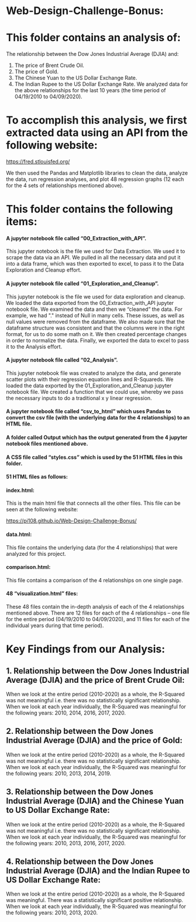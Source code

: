 # Web-Design-Challenge-Bonus:

# This folder contains an analysis of:
The relationship between the Dow Jones Industrial Average (DJIA) and:
1.	The price of Brent Crude Oil. 
2.	The price of Gold.
3.	The Chinese Yuan to the US Dollar Exchange Rate.
4.	The Indian Rupee to the US Dollar Exchange Rate.
We analyzed data for the above relationships for the last 10 years (the time period of 04/19/2010 to 04/09/2020).

# To accomplish this analysis, we first extracted data using an API from the following website:
https://fred.stlouisfed.org/

We then used the Pandas and Matplotlib libraries to clean the data, analyze the data, run regression analyses, and plot 48 regression graphs (12 each for the 4 sets of relationships mentioned above). 

# This folder contains the following items:
#### A jupyter notebook file called “00_Extraction_with_API”.
This jupyter notebook is the file we used for Data Extraction. We used it to scrape the data via an API. We pulled in all the necessary data and put it into a data frame, which was then exported to excel, to pass it to the Data Exploration and Cleanup effort.
#### A jupyter notebook file called “01_Exploration_and_Cleanup”.
This jupyter notebook is the file we used for data exploration and cleanup.
We loaded the data exported from the 00_Extraction_with_API jupyter notebook file. We examined the data and then we “cleaned” the data. For example, we had "." instead of Null in many cells. These issues, as well as null values were removed from the dataframe. We also made sure that the dataframe structure was consistent and that the columns were in the right format, for us to do some math on it. We then created percentage changes in order to normalize the data. Finally, we exported the data to excel to pass it to the Analysis effort.
#### A jupyter notebook file called “02_Analysis”.
This jupyter notebook file was created to analyze the data, and generate scatter plots with their regression equation lines and R-Squareds. We loaded the data exported by the 01_Exploration_and_Cleanup jupyter notebook file. We created a function that we could use, whereby we pass the necessary inputs  to do a traditional x y linear regression. 
#### A jupyter notebook file called “csv_to_html” which uses Pandas to convert the csv file (with the underlying data for the 4 relationships) to an HTML file. 
#### A folder called Output which  has the output generated from the 4 jupyter notebook files mentioned above. 
#### A CSS file called “styles.css” which is used by the 51 HTML files in this folder.
#### 51 HTML files as follows:
#### index.html: 
This is the main html file that connects all the other files. This file can be seen at the following website:

https://pi108.github.io/Web-Design-Challenge-Bonus/
#### data.html: 
This file contains the underlying data (for the 4 relationships) that were analyzed for this project.
#### comparison.html:
This file contains a comparison of the 4 relationships on one single page.
#### 48 “visualization.html” files: 
These 48 files contain the in-depth analysis of each of the 4 relationships mentioned above.
There are 12 files for each of the 4 relationships – one file for the entire period (04/19/2010 to 04/09/2020), and 11 files for each of the individual years during that time period).

# Key Findings from our Analysis:

## 1. Relationship between the Dow Jones Industrial Average (DJIA) and the price of Brent Crude Oil:
When we look at the entire period (2010-2020) as a whole, the R-Squared was not meaningful i.e. there was no statistically significant relationship.
When we look at each year individually, the R-Squared was meaningful for the following years:
2010, 2014, 2016, 2017, 2020.
## 2. Relationship between the Dow Jones Industrial Average (DJIA) and the price of Gold:
When we look at the entire period (2010-2020) as a whole, the R-Squared was not meaningful i.e. there was no statistically significant relationship.
When we look at each year individually, the R-Squared was meaningful for the following years:
2010, 2013, 2014, 2019.
## 3. Relationship between the Dow Jones Industrial Average (DJIA) and the Chinese Yuan to US Dollar Exchange Rate:
When we look at the entire period (2010-2020) as a whole, the R-Squared was not meaningful i.e. there was no statistically significant relationship.
When we look at each year individually, the R-Squared was meaningful for the following years:
2010, 2013, 2016, 2017, 2020.
## 4. Relationship between the Dow Jones Industrial Average (DJIA) and the Indian Rupee to US Dollar Exchange Rate:
When we look at the entire period (2010-2020) as a whole, the R-Squared was meaningful. There was a statistically significant positive relationship.
When we look at each year individually, the R-Squared was meaningful for the following years:
2010, 2013, 2020.

